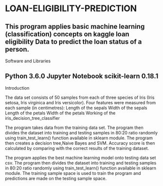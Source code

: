 # LOAN-ELIGIBILITY-PREDICTION

This program applies basic machine learning (classification) concepts on kaggle loan eligibility Data to predict the loan status of a person.
----------------------------
Software and Libraries

Python 3.6.0
Jupyter Notebook 
scikit-learn 0.18.1
-------------------------------
Introduction

The data set consists of 50 samples from each of three species of Iris (Iris setosa, Iris virginica and Iris versicolor).
Four features were measured from each sample (in centimetres):
Length of the sepals
Width of the sepals
Length of the petals
Width of the petals
Working of the iris_decision_tree_classifier

The program takes data from the training data set.
The program then divides the dataset into training and testing samples in 80:20 ratio randomly using train_test_learn() function available in sklearn module.
The program then creates a decision tree,Naive Bayes and SVM.
Accuracy score is then calculated by comparing with the correct results of the training dataset.



The program applies the best machine learning model onto testing data set csv.
The program then divides the dataset into training and testing samples in 80:20 ratio randomly using train_test_learn() function available in sklearn module.
The training sample space is used to train the program and predictions are made on the testing sample space.

